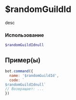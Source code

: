 # $randomGuildId
desc
### Использование
```php
$randomGuildIdnull
```

## Пример(ы)

```javascript
bot.command({
  name: '$randomGuildId',
  code: `
$randomGuildIdnull`
// Возвращает: ...
})
```